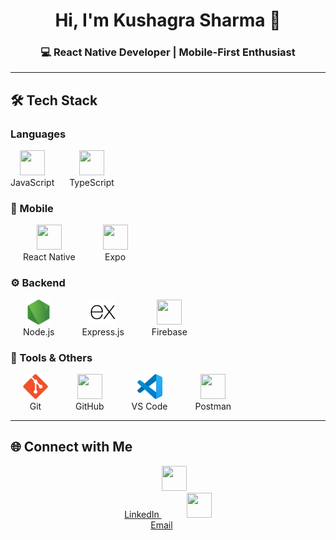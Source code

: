 <h1 align="center">Hi, I'm Kushagra Sharma 👋</h1>
<h3 align="center">💻 React Native Developer | Mobile-First Enthusiast</h3>

---

## 🛠️ Tech Stack  

### Languages
<p align="left">
  <div style="display:inline-block; text-align:center; margin-right:20px;">
    <img src="https://cdn.jsdelivr.net/gh/devicons/devicon/icons/javascript/javascript-original.svg" width="40" height="40"/><br>
    JavaScript
  </div>
  <div style="display:inline-block; text-align:center; margin-right:20px;">
    <img src="https://cdn.jsdelivr.net/gh/devicons/devicon/icons/typescript/typescript-original.svg" width="40" height="40"/><br>
    TypeScript
  </div>
</p>

### 📱 Mobile  
<p align="center">
  <div align="center" style="display:inline-block; margin: 0 20px;">
    <img src="https://reactnative.dev/img/header_logo.svg" width="40" height="40"/><br/>React Native
  </div>
  <div align="center" style="display:inline-block; margin: 0 20px;">
    <img src="https://upload.wikimedia.org/wikipedia/commons/3/38/Expo_Logo.png" width="40" height="40"/><br/>Expo
  </div>
</p>

### ⚙️ Backend  
<p align="center">
  <div align="center" style="display:inline-block; margin: 0 20px;">
    <img src="https://raw.githubusercontent.com/devicons/devicon/master/icons/nodejs/nodejs-original.svg" width="40" height="40"/><br/>Node.js
  </div>
  <div align="center" style="display:inline-block; margin: 0 20px;">
    <img src="https://raw.githubusercontent.com/devicons/devicon/master/icons/express/express-original.svg" width="40" height="40"/><br/>Express.js
  </div>
  <div align="center" style="display:inline-block; margin: 0 20px;">
    <img src="https://www.vectorlogo.zone/logos/firebase/firebase-icon.svg" width="40" height="40"/><br/>Firebase
  </div>
</p>

### 🔧 Tools & Others  
<p align="center">
  <div align="center" style="display:inline-block; margin: 0 20px;">
    <img src="https://raw.githubusercontent.com/devicons/devicon/master/icons/git/git-original.svg" width="40" height="40"/><br/>Git
  </div>
  <div align="center" style="display:inline-block; margin: 0 20px;">
    <img src="https://github.githubassets.com/images/modules/logos_page/GitHub-Mark.png" width="40" height="40"/><br/>GitHub
  </div>
  <div align="center" style="display:inline-block; margin: 0 20px;">
    <img src="https://raw.githubusercontent.com/devicons/devicon/master/icons/vscode/vscode-original.svg" width="40" height="40"/><br/>VS Code
  </div>
  <div align="center" style="display:inline-block; margin: 0 20px;">
    <img src="https://www.vectorlogo.zone/logos/getpostman/getpostman-icon.svg" width="40" height="40"/><br/>Postman
  </div>
</p>

---

## 🌐 Connect with Me  

<p align="center">
  <a href="https://linkedin.com/in/your-linkedin" target="_blank" style="margin: 0 20px;">
    <img src="https://cdn-icons-png.flaticon.com/512/174/174857.png" width="40" height="40"/><br/>LinkedIn
  </a>
  <a href="mailto:your.email@example.com" style="margin: 0 20px;">
    <img src="https://cdn-icons-png.flaticon.com/512/732/732200.png" width="40" height="40"/><br/>Email
  </a>
</p>
